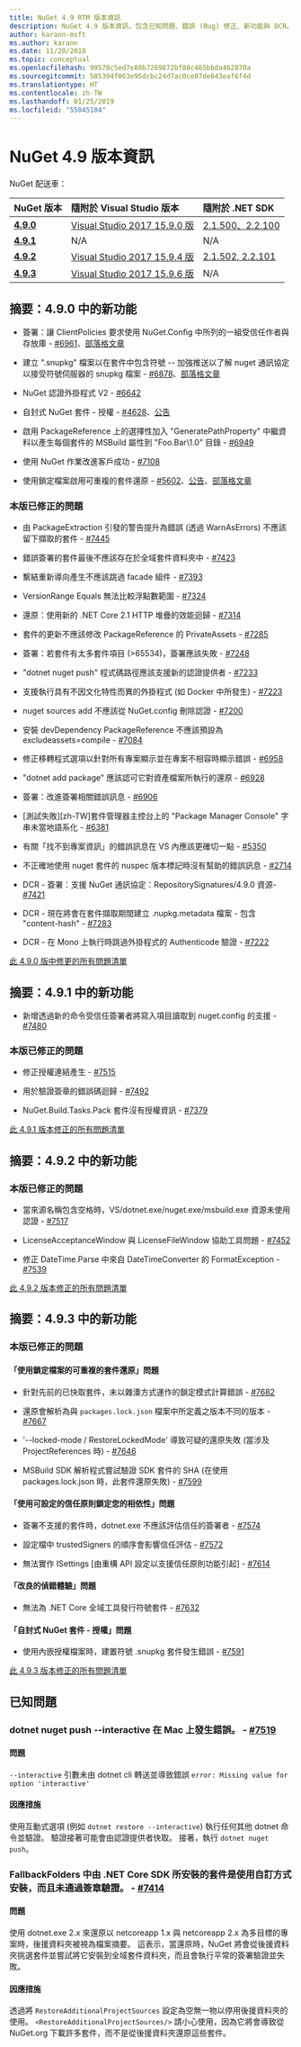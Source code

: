 ```yaml
---
title: NuGet 4.9 RTM 版本資訊
description: NuGet 4.9 版本資訊，包含已知問題、錯誤 (Bug) 修正、新功能與 DCR。
author: karann-msft
ms.author: karann
ms.date: 11/20/2018
ms.topic: conceptual
ms.openlocfilehash: 99578c5ed7e88b7269872bf88c465bbda462870a
ms.sourcegitcommit: 585394f063e95dcbc24d7ac0ce07de643eaf6f4d
ms.translationtype: HT
ms.contentlocale: zh-TW
ms.lasthandoff: 01/25/2019
ms.locfileid: "55045104"
---
```

# <a name="nuget-49-release-notes"></a>NuGet 4.9 版本資訊

NuGet 配送車：

| NuGet 版本 | 隨附於 Visual Studio 版本| 隨附於 .NET SDK|
|:---|:---|:---|
| [**4.9.0**](https://nuget.org/downloads) | [Visual Studio 2017 15.9.0 版](https://visualstudio.microsoft.com/downloads/) | [2.1.500、2.2.100](https://www.microsoft.com/net/download/visual-studio-sdks) |
| [**4.9.1**](https://nuget.org/downloads) | N/A | N/A |
| [**4.9.2**](https://nuget.org/downloads) |[Visual Studio 2017 15.9.4 版](https://visualstudio.microsoft.com/downloads/) | [2.1.502, 2.2.101](https://www.microsoft.com/net/download/visual-studio-sdks) |
| [**4.9.3**](https://nuget.org/downloads) |[Visual Studio 2017 15.9.6 版](https://visualstudio.microsoft.com/downloads/) | N/A |


## <a name="summary-whats-new-in-490"></a>摘要：4.9.0 中的新功能

* 簽署：讓 ClientPolicies 要求使用 NuGet.Config 中所列的一組受信任作者與存放庫 - [#6961](https://github.com/NuGet/Home/issues/6961)、[部落格文章](https://blog.nuget.org/20181205/Lock-down-your-dependencies-using-configurable-trust-policies.html)

* 建立 ".snupkg" 檔案以在套件中包含符號 -- 加強推送以了解 nuget 通訊協定以接受符號伺服器的 snupkg 檔案 - [#6878](https://github.com/NuGet/Home/issues/6878)、[部落格文章](https://blog.nuget.org/20181116/Improved-debugging-experience-with-the-NuGet-org-symbol-server-and-snupkg.html)

* NuGet 認證外掛程式 V2 - [#6642](https://github.com/NuGet/Home/issues/6642)

* 自封式 NuGet 套件 - 授權 - [#4628](https://github.com/NuGet/Home/issues/4628)、[公告](https://github.com/NuGet/Announcements/issues/32)

* 啟用 PackageReference 上的選擇性加入 "GeneratePathProperty" 中繼資料以產生每個套件的 MSBuild 屬性到 "Foo.Bar\1.0\" 目錄 - [#6949](https://github.com/NuGet/Home/issues/6949)

* 使用 NuGet 作業改進客戶成功 - [#7108](https://github.com/NuGet/Home/issues/7108)

* 使用鎖定檔案啟用可重複的套件還原 - [#5602](https://github.com/NuGet/Home/issues/5602)、[公告](https://github.com/NuGet/Announcements/issues/28)、[部落格文章](https://blog.nuget.org/20181217/Enable-repeatable-package-restores-using-a-lock-file.html)

### <a name="issues-fixed-in-this-release"></a>本版已修正的問題

* 由 PackageExtraction 引發的警告提升為錯誤 (透過 WarnAsErrors) 不應該留下擷取的套件 - [#7445](https://github.com/NuGet/Home/issues/7445)

* 錯誤簽署的套件最後不應該存在於全域套件資料夾中 - [#7423](https://github.com/NuGet/Home/issues/7423)

* 繫結重新導向產生不應該跳過 facade 組件 - [#7393](https://github.com/NuGet/Home/issues/7393)

* VersionRange Equals 無法比較浮點數範圍 - [#7324](https://github.com/NuGet/Home/issues/7324)

* 還原：使用新的 .NET Core 2.1 HTTP 堆疊的效能迴歸 - [#7314](https://github.com/NuGet/Home/issues/7314)

* 套件的更新不應該修改 PackageReference 的 PrivateAssets - [#7285](https://github.com/NuGet/Home/issues/7285)

* 簽署：若套件有太多套件項目 (>65534)，簽署應該失敗 - [#7248](https://github.com/NuGet/Home/issues/7248)

* "dotnet nuget push" 程式碼路徑應該支援新的認證提供者 - [#7233](https://github.com/NuGet/Home/issues/7233)

* 支援執行具有不因文化特性而異的外掛程式 (如 Docker 中所發生) - [#7223](https://github.com/NuGet/Home/issues/7223)

* nuget sources add 不應該從 NuGet.config 刪除認證 - [#7200](https://github.com/NuGet/Home/issues/7200)

* 安裝 devDependency PackageReference 不應該預設為 excludeassets=compile - [#7084](https://github.com/NuGet/Home/issues/7084)

* 修正移轉程式選項以針對所有專案顯示並在專案不相容時顯示錯誤 - [#6958](https://github.com/NuGet/Home/issues/6958)

* "dotnet add package" 應該認可它對資產檔案所執行的還原 - [#6928](https://github.com/NuGet/Home/issues/6928)

* 簽署：改進簽署相關錯誤訊息 - [#6906](https://github.com/NuGet/Home/issues/6906)

* [測試失敗][zh-TW]套件管理器主控台上的 "Package Manager Console" 字串未當地語系化 - [#6381](https://github.com/NuGet/Home/issues/6381)

* 有關「找不到專案資訊」的錯誤訊息在 VS 內應該更確切一點 - [#5350](https://github.com/NuGet/Home/issues/5350)

* 不正確地使用 nuget 套件的 nuspec 版本標記時沒有幫助的錯誤訊息 - [#2714](https://github.com/NuGet/Home/issues/2714)

* DCR - 簽署：支援 NuGet 通訊協定：RepositorySignatures/4.9.0 資源- [#7421](https://github.com/NuGet/Home/issues/7421)

* DCR - 現在將會在套件擷取期間建立 .nupkg.metadata 檔案 - 包含 "content-hash" - [#7283](https://github.com/NuGet/Home/issues/7283)

* DCR - 在 Mono 上執行時跳過外掛程式的 Authenticode 驗證 - [#7222](https://github.com/NuGet/Home/issues/7222)

[此 4.9.0 版中修更的所有問題清單](https://github.com/NuGet/Home/issues?q=is%3Aissue+is%3Aclosed+milestone%3A%224.9") <br>

## <a name="summary-whats-new-in-491"></a>摘要：4.9.1 中的新功能

* 新增透過新的命令受信任簽署者將寫入項目讀取到 nuget.config 的支援 - [#7480](https://github.com/NuGet/Home/issues/7480)

### <a name="issues-fixed-in-this-release"></a>本版已修正的問題

* 修正授權連結產生 - [#7515](https://github.com/NuGet/Home/issues/7515)

* 用於驗證簽章的錯誤碼迴歸 - [#7492](https://github.com/NuGet/Home/issues/7492)

* NuGet.Build.Tasks.Pack 套件沒有授權資訊 - [#7379](https://github.com/NuGet/Home/issues/7379)

[此 4.9.1 版本修正的所有問題清單](https://github.com/NuGet/Home/issues?q=is%3Aissue+is%3Aclosed+milestone%3A%224.9.1")

## <a name="summary-whats-new-in-492"></a>摘要：4.9.2 中的新功能

### <a name="issues-fixed-in-this-release"></a>本版已修正的問題

* 當來源名稱包含空格時，VS/dotnet.exe/nuget.exe/msbuild.exe 資源未使用認證 - [#7517](https://github.com/NuGet/Home/issues/7517)

* LicenseAcceptanceWindow 與 LicenseFileWindow 協助工具問題 - [#7452](https://github.com/NuGet/Home/issues/7452)

* 修正 DateTime.Parse 中來自 DateTimeConverter 的 FormatException - [#7539](https://github.com/NuGet/Home/issues/7539)

[此 4.9.2 版本修正的所有問題清單](https://github.com/NuGet/Home/issues?q=is%3Aissue+is%3Aclosed+milestone%3A%224.9.2")

## <a name="summary-whats-new-in-493"></a>摘要：4.9.3 中的新功能

### <a name="issues-fixed-in-this-release"></a>本版已修正的問題
#### <a name="repeatable-package-restores-using-a-lock-file-issues"></a>「使用鎖定檔案的可重複的套件還原」問題

* 針對先前的已快取套件，未以雜湊方式運作的鎖定模式計算錯誤 - [#7682](https://github.com/NuGet/Home/issues/7682)

* 還原會解析為與 `packages.lock.json` 檔案中所定義之版本不同的版本 - [#7667](https://github.com/NuGet/Home/issues/7667)

* '--locked-mode / RestoreLockedMode' 導致可疑的還原失敗 (當涉及 ProjectReferences 時) - [#7646](https://github.com/NuGet/Home/issues/7646)

* MSBuild SDK 解析程式嘗試驗證 SDK 套件的 SHA (在使用 packages.lock.json 時，此套件還原失敗) - [#7599](https://github.com/NuGet/Home/issues/7599)

#### <a name="lock-down-your-dependencies-using-configurable-trust-policies-issues"></a>「使用可設定的信任原則鎖定您的相依性」問題
* 簽署不支援的套件時，dotnet.exe 不應該評估信任的簽署者 - [#7574](https://github.com/NuGet/Home/issues/7574)

* 設定檔中 trustedSigners 的順序會影響信任評估 - [#7572](https://github.com/NuGet/Home/issues/7572)

* 無法實作 ISettings [由重構 API 設定以支援信任原則功能引起] - [#7614](https://github.com/NuGet/Home/issues/7614)

#### <a name="improved-debugging-experience-issues"></a>「改良的偵錯體驗」問題

* 無法為 .NET Core 全域工具發行符號套件 - [#7632](https://github.com/NuGet/Home/issues/7632)

#### <a name="self-contained-nuget-packages---license-issues"></a>「自封式 NuGet 套件 - 授權」問題

* 使用內嵌授權檔案時，建置符號 .snupkg 套件發生錯誤 - [#7591](https://github.com/NuGet/Home/issues/7591)

[此 4.9.3 版本修正的所有問題清單](https://github.com/nuget/home/issues?q=is%3Aissue+is%3Aclosed+milestone%3A%224.9.3")
## <a name="known-issues"></a>已知問題

### <a name="dotnet-nuget-push---interactive-gives-an-error-on-mac---7519httpsgithubcomnugethomeissues7519"></a>dotnet nuget push --interactive 在 Mac 上發生錯誤。 - [#7519](https://github.com/NuGet/Home/issues/7519)

#### <a name="issue"></a>問題
`--interactive` 引數未由 dotnet cli 轉送並導致錯誤 `error: Missing value for option 'interactive'`

#### <a name="workaround"></a>因應措施
使用互動式選項 (例如 `dotnet restore --interactive`) 執行任何其他 dotnet 命令並驗證。 驗證接著可能會由認證提供者快取。 接著，執行 `dotnet nuget push`。

### <a name="packages-in-fallbackfolders-installed-by-net-core-sdk-are-custom-installed-and-fail-signature-validation---7414httpsgithubcomnugethomeissues7414"></a>FallbackFolders 中由 .NET Core SDK 所安裝的套件是使用自訂方式安裝，而且未通過簽章驗證。 - [#7414](https://github.com/NuGet/Home/issues/7414)

#### <a name="issue"></a>問題
使用 dotnet.exe 2.x 來還原以 netcoreapp 1.x 與 netcoreapp 2.x 為多目標的專案時，後援資料夾被視為檔案摘要。 這表示，當還原時，NuGet 將會從後援資料夾挑選套件並嘗試將它安裝到全域套件資料夾，而且會執行平常的簽署驗證並失敗。

#### <a name="workaround"></a>因應措施
透過將 `RestoreAdditionalProjectSources` 設定為空無一物以停用後援資料夾的使用。 `<RestoreAdditionalProjectSources/>` 請小心使用，因為它將會導致從 NuGet.org 下載許多套件，而不是從後援資料夾還原這些套件。
